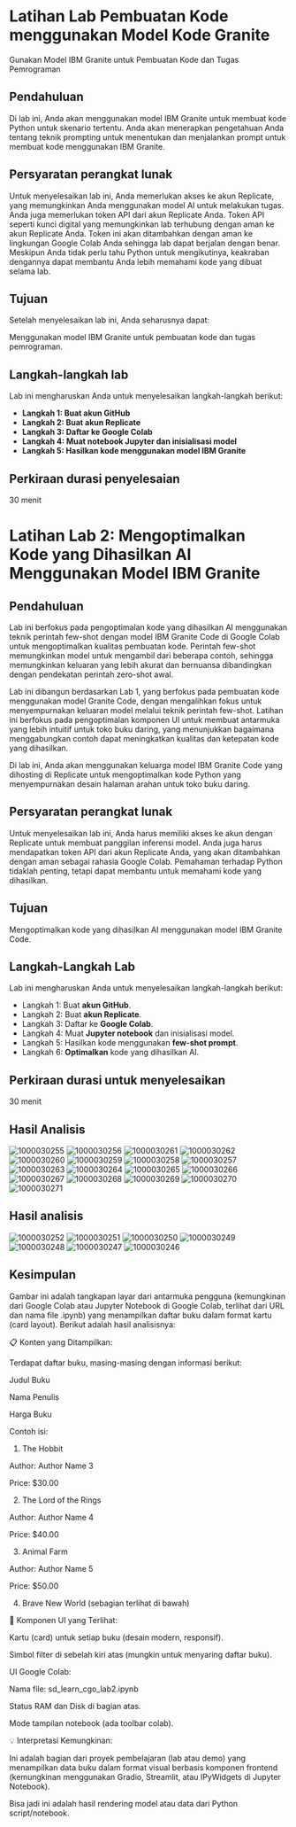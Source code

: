# **Latihan Lab Pembuatan Kode menggunakan Model Kode Granite**
Gunakan Model IBM Granite untuk Pembuatan Kode dan Tugas Pemrograman

## Pendahuluan
Di lab ini, Anda akan menggunakan model IBM Granite untuk membuat kode Python untuk skenario tertentu. Anda akan menerapkan pengetahuan Anda tentang teknik prompting untuk menentukan dan menjalankan prompt untuk membuat kode menggunakan IBM Granite. 

## Persyaratan perangkat lunak 
Untuk menyelesaikan lab ini, Anda memerlukan akses ke akun Replicate, yang memungkinkan Anda menggunakan model AI untuk melakukan tugas. Anda juga memerlukan token API dari akun Replicate Anda. Token API seperti kunci digital yang memungkinkan lab terhubung dengan aman ke akun Replicate Anda. Token ini akan ditambahkan dengan aman ke lingkungan Google Colab Anda sehingga lab dapat berjalan dengan benar. Meskipun Anda tidak perlu tahu Python untuk mengikutinya, keakraban dengannya dapat membantu Anda lebih memahami kode yang dibuat selama lab. 

## Tujuan 
Setelah menyelesaikan lab ini, Anda seharusnya dapat: 

Menggunakan model IBM Granite untuk pembuatan kode dan tugas pemrograman.

 ## Langkah-langkah lab
Lab ini mengharuskan Anda untuk menyelesaikan langkah-langkah berikut:

- **Langkah 1: Buat akun GitHub**
- **Langkah 2: Buat akun Replicate**
- **Langkah 3: Daftar ke Google Colab**
- **Langkah 4: Muat notebook Jupyter dan inisialisasi model**
- **Langkah 5: Hasilkan kode menggunakan model IBM Granite**

## Perkiraan durasi penyelesaian
30 menit

# **Latihan Lab 2: Mengoptimalkan Kode yang Dihasilkan AI Menggunakan Model IBM Granite**

## **Pendahuluan** 
Lab ini berfokus pada pengoptimalan kode yang dihasilkan AI menggunakan teknik perintah few-shot dengan model IBM Granite Code di Google Colab untuk mengoptimalkan kualitas pembuatan kode. Perintah few-shot memungkinkan model untuk mengambil dari beberapa contoh, sehingga memungkinkan keluaran yang lebih akurat dan bernuansa dibandingkan dengan pendekatan perintah zero-shot awal. 

Lab ini dibangun berdasarkan Lab 1, yang berfokus pada pembuatan kode menggunakan model Granite Code, dengan mengalihkan fokus untuk menyempurnakan keluaran model melalui teknik perintah few-shot. Latihan ini berfokus pada pengoptimalan komponen UI untuk membuat antarmuka yang lebih intuitif untuk toko buku daring, yang menunjukkan bagaimana menggabungkan contoh dapat meningkatkan kualitas dan ketepatan kode yang dihasilkan. 

Di lab ini, Anda akan menggunakan keluarga model IBM Granite Code yang dihosting di Replicate untuk mengoptimalkan kode Python yang menyempurnakan desain halaman arahan untuk toko buku daring.

 ## **Persyaratan perangkat lunak** 
Untuk menyelesaikan lab ini, Anda harus memiliki akses ke akun dengan Replicate untuk membuat panggilan inferensi model. Anda juga harus mendapatkan token API dari akun Replicate Anda, yang akan ditambahkan dengan aman sebagai rahasia Google Colab. Pemahaman terhadap Python tidaklah penting, tetapi dapat membantu untuk memahami kode yang dihasilkan. 
## Tujuan

Mengoptimalkan kode yang dihasilkan AI menggunakan model IBM Granite Code. 

## Langkah-Langkah Lab
Lab ini mengharuskan Anda untuk menyelesaikan langkah-langkah berikut: 
- Langkah 1: Buat **akun GitHub**.
- Langkah 2: Buat **akun Replicate**.
- Langkah 3: Daftar ke **Google Colab**.
- Langkah 4: Muat **Jupyter notebook** dan inisialisasi model.
- Langkah 5: Hasilkan kode menggunakan **few-shot prompt**.
- Langkah 6: **Optimalkan** kode yang dihasilkan AI.

## Perkiraan durasi untuk menyelesaikan 
30 menit

## Hasil Analisis
![1000030255](https://github.com/user-attachments/assets/7342070d-c9c7-45c5-b4b5-67fec3ca5fe5)
![1000030256](https://github.com/user-attachments/assets/a834ddd1-362b-4abc-a2b7-e7fc7554b7e9)
![1000030261](https://github.com/user-attachments/assets/92355a30-0c23-4097-b62c-86dc4a93745e)
![1000030262](https://github.com/user-attachments/assets/ed4a4943-3adc-436b-a742-97f4fedc07ca)
![1000030260](https://github.com/user-attachments/assets/80d172f0-2654-4e32-a75d-7ea5878df5a4)
![1000030259](https://github.com/user-attachments/assets/157b0385-a3e6-46ad-bb47-e16bc1a1e7ad)
![1000030258](https://github.com/user-attachments/assets/fbbeb26e-2ec9-4edf-a6c4-5eb7c8fa610f)
![1000030257](https://github.com/user-attachments/assets/8677a144-aa61-4b9e-8300-b5a21364608d)
![1000030263](https://github.com/user-attachments/assets/d9173e0b-4bc8-46d6-a5e0-dff7afe02d91)
![1000030264](https://github.com/user-attachments/assets/421c4bd6-a738-4d31-9f76-554152877d3e)
![1000030265](https://github.com/user-attachments/assets/e90d08c8-9ae4-4f3a-bf0f-e7a1fc3e3e15)
![1000030266](https://github.com/user-attachments/assets/a0c56c88-5c32-4261-8911-c9775d2fccd7)
![1000030267](https://github.com/user-attachments/assets/32380766-8ebd-4b41-b181-85a7897ba0cb)
![1000030268](https://github.com/user-attachments/assets/c9058988-8b6f-451c-ac0f-7ef0b438429f)
![1000030269](https://github.com/user-attachments/assets/103af214-5527-4002-b228-b6c7198aabd7)
![1000030270](https://github.com/user-attachments/assets/b3e3e6e2-91a1-45ce-a230-add2c73d8264)
![1000030271](https://github.com/user-attachments/assets/598eccec-3171-46b2-bcde-ff349a097046)

## Hasil analisis
![1000030252](https://github.com/user-attachments/assets/abfc7fba-1751-45bf-9330-6d6ac0e7586f)
![1000030251](https://github.com/user-attachments/assets/4f48343b-7646-4404-9636-cbf5d2a8ead0)
![1000030250](https://github.com/user-attachments/assets/ccdb981a-5278-443f-8c27-a51413c162b4)
![1000030249](https://github.com/user-attachments/assets/19947054-7d5a-4c74-987c-b2c8d7586cfb)
![1000030248](https://github.com/user-attachments/assets/7de28ba3-b22e-41d7-a5f1-133f3f866d10)
![1000030247](https://github.com/user-attachments/assets/856d7434-0bf8-4635-9921-4a745c88eb35)
![1000030246](https://github.com/user-attachments/assets/f406b8ed-dfb8-4495-94dd-a442f87b56e5)

## Kesimpulan
Gambar ini adalah tangkapan layar dari antarmuka pengguna (kemungkinan dari Google Colab atau Jupyter Notebook di Google Colab, terlihat dari URL dan nama file .ipynb) yang menampilkan daftar buku dalam format kartu (card layout). Berikut adalah hasil analisisnya:

📋 Konten yang Ditampilkan:

Terdapat daftar buku, masing-masing dengan informasi berikut:

Judul Buku

Nama Penulis

Harga Buku


Contoh isi:

1. The Hobbit

Author: Author Name 3

Price: $30.00



2. The Lord of the Rings

Author: Author Name 4

Price: $40.00



3. Animal Farm

Author: Author Name 5

Price: $50.00



4. Brave New World (sebagian terlihat di bawah)

🧩 Komponen UI yang Terlihat:

Kartu (card) untuk setiap buku (desain modern, responsif).

Simbol filter di sebelah kiri atas (mungkin untuk menyaring daftar buku).

UI Google Colab:

Nama file: sd_learn_cgo_lab2.ipynb

Status RAM dan Disk di bagian atas.

Mode tampilan notebook (ada toolbar colab).

💡 Interpretasi Kemungkinan:

Ini adalah bagian dari proyek pembelajaran (lab atau demo) yang menampilkan data buku dalam format visual berbasis komponen frontend (kemungkinan menggunakan Gradio, Streamlit, atau IPyWidgets di Jupyter Notebook).

Bisa jadi ini adalah hasil rendering model atau data dari Python script/notebook.
